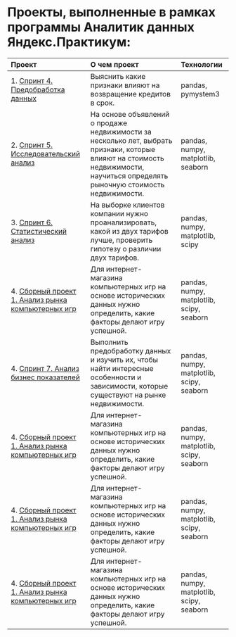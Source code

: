 # Проекты, выполненные в рамках программы Аналитик данных Яндекс.Практикум:

| Проект                          | О чем проект                                                  | Технологии|
|:------------------------------|:-------------------------------------------------------------|:--------|
| 1. [Спринт 4. Предобработка данных](https://github.com/Bishopxzol/Yandex-practicum/tree/main/Cпринт%204%20Предобработка%20данных)| Выяснить какие признаки влияют на возвращение кредитов в срок.| pandas, pymystem3|
| 2. [Спринт 5. Исследовательский анализ](https://github.com/Bishopxzol/Yandex-practicum/tree/main/Спринт%205%20Исследовательский%20анализ%20данных)| На основе объявлений о продаже недвижимости за несколько лет, выбрать признаки, которые влияют на стоимость недвижимости, научиться определять рыночную стоимость недвижимости.| pandas, numpy, matplotlib, seaborn|
| 3. [Спринт 6. Статистический анализ](https://github.com/Bishopxzol/Yandex-practicum/tree/main/Спринт%206%20Статистический%20анализ%20данных)| На выборке клиентов компании нужно проанализировать, какой из двух тарифов лучше, проверить гипотезу о различии двух тарифов.| pandas, numpy, matplotlib, scipy|
| 4. [Сборный проект 1. Анализ рынка компьютерных игр](https://github.com/Bishopxzol/Yandex-practicum/tree/main/Сборный%20проект%20№1)| Для интернет-магазина компьютерных игр на основе исторических данных нужно определить, какие факторы делают игру успешной.| pandas, numpy, matplotlib, scipy, seaborn|
| 4. [Спринт 7. Анализ бизнес показателей]((https://github.com/Bishopxzol/projects/tree/main/Спринт%207%20Анализ%20бизнес%20показателей))| Выполнить предобработку данных и изучить их, чтобы найти интересные особенности и зависимости, которые существуют на рынке недвижимости.| pandas, numpy, matplotlib, scipy, seaborn|
| 4. [Сборный проект 1. Анализ рынка компьютерных игр](https://github.com/Bishopxzol/Yandex-practicum/tree/main/Сборный%20проект%20№1)| Для интернет-магазина компьютерных игр на основе исторических данных нужно определить, какие факторы делают игру успешной.| pandas, numpy, matplotlib, scipy, seaborn|
| 4. [Сборный проект 1. Анализ рынка компьютерных игр](https://github.com/Bishopxzol/Yandex-practicum/tree/main/Сборный%20проект%20№1)| Для интернет-магазина компьютерных игр на основе исторических данных нужно определить, какие факторы делают игру успешной.| pandas, numpy, matplotlib, scipy, seaborn|
| 4. [Сборный проект 1. Анализ рынка компьютерных игр](https://github.com/Bishopxzol/Yandex-practicum/tree/main/Сборный%20проект%20№1)| Для интернет-магазина компьютерных игр на основе исторических данных нужно определить, какие факторы делают игру успешной.| pandas, numpy, matplotlib, scipy, seaborn|

